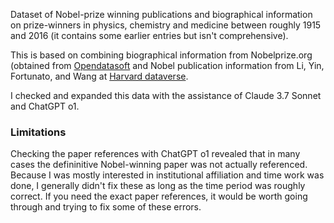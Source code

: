Dataset of Nobel-prize winning publications and biographical information on prize-winners in physics, chemistry and medicine between roughly 1915 and 2016 (it contains some earlier entries but isn't comprehensive).

This is based on combining biographical information from Nobelprize.org (obtained from [Opendatasoft](https://public.opendatasoft.com/explore/dataset/nobel-prize-laureates/information/?flg=en-us&disjunctive.category) and Nobel publication information from Li, Yin, Fortunato, and Wang at [Harvard dataverse](https://dataverse.harvard.edu/dataset.xhtml?persistentId=doi:10.7910/DVN/6NJ5RN).

I checked and expanded this data with the assistance of Claude 3.7 Sonnet and ChatGPT o1.

### Limitations

Checking the paper references with ChatGPT o1 revealed that in many cases the defininitive Nobel-winning paper was not actually referenced. Because I was mostly interested in institutional affiliation and time work was done, I generally didn't fix these as long as the time period was roughly correct. If you need the exact paper references, it would be worth going through and trying to fix some of these errors.
